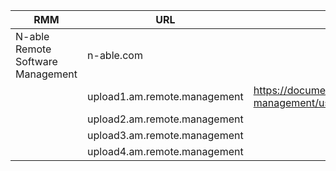 | RMM           | URL                        | Reference        |
|---------------|----------------------------|------------------|
|N-able Remote Software Management|n-able.com|| 
||upload1.am.remote.management|https://documentation.n-able.com/remote-management/userguide/Content/agent_upload_urls.htm |
|               |upload2.am.remote.management|                  |
|               |upload3.am.remote.management|                  |
||upload4.am.remote.management||

